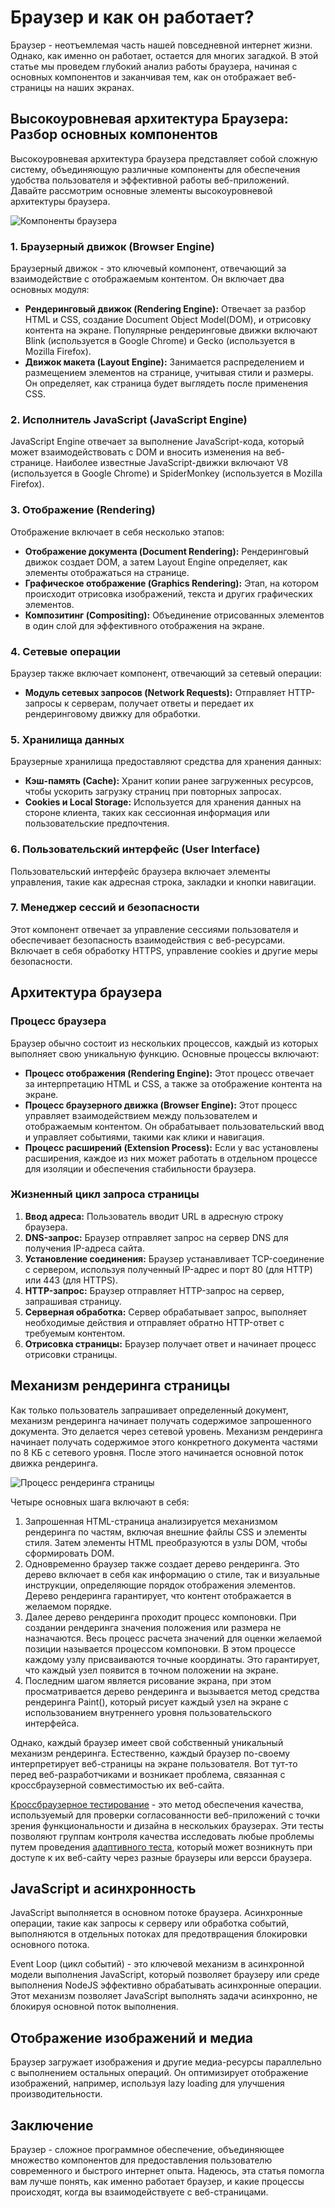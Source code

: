 # Браузер и как он работает?

Браузер - неотъемлемая часть нашей повседневной интернет жизни. Однако, как именно он работает, остается для многих загадкой. В этой статье мы проведем глубокий анализ работы браузера, начиная с основных компонентов и заканчивая тем, как он отображает веб-страницы на наших экранах.

## Высокоуровневая архитектура Браузера: Разбор основных компонентов

Высокоуровневая архитектура браузера представляет собой сложную систему, объединяющую различные компоненты для обеспечения удобства пользователя и эффективной работы веб-приложений. Давайте рассмотрим основные элементы высокоуровневой архитектуры браузера.

![Компоненты браузера](https://web.dev/static/articles/howbrowserswork/image/browser-components-9cd8ff834cc9c_856.png)

### 1. Браузерный движок (Browser Engine)

Браузерный движок - это ключевый компонент, отвечающий за взаимодействие с отображаемым контентом. Он включает два основных модуля:
- **Рендеринговый движок (Rendering Engine):** Отвечает за разбор HTML и CSS, создание Document Object Model(DOM), и отрисовку контента на экране. Популярные рендеринговые движки включают Blink (используется в Google Chrome) и Gecko (используется в Mozilla Firefox).
- **Движок макета (Layout Engine):** Занимается распределением и размещением элементов на странице, учитывая стили и размеры. Он определяет, как страница будет выглядеть после применения CSS.

### 2. Исполнитель JavaScript (JavaScript Engine)

JavaScript Engine отвечает за выполнение JavaScript-кода, который может взаимодействовать с DOM и вносить изменения на веб-странице. Наиболее известные JavaScript-движки включают V8 (используется в Google Chrome) и SpiderMonkey (используется в Mozilla Firefox).

### 3. Отображение (Rendering)

Отображение включает в себя несколько этапов:
- **Отображение документа (Document Rendering):** Рендеринговый движок создает DOM, а затем Layout Engine определяет, как элементы отображаться на странице.
- **Графическое отображение (Graphics Rendering):** Этап, на котором происходит отрисовка изображений, текста и других графических элементов.
- **Композитинг (Compositing):** Объединение отрисованных элементов в один слой для эффективного отображения на экране.

### 4. Сетевые операции

Браузер также включает компонент, отвечающий за сетевый операции:
- **Модуль сетевых запросов (Network Requests):** Отправляет HTTP-запросы к серверам, получает ответы и передает их рендеринговому движку для обработки.

### 5. Хранилища данных

Браузерные хранилища предоставляют средства для хранения данных:
- **Кэш-память (Cache):** Хранит копии ранее загруженных ресурсов, чтобы ускорить загрузку страниц при повторных запросах.
- **Cookies и Local Storage:** Используется для хранения данных на стороне клиента, таких как сессионная информация или пользовательские предпочтения.

### 6. Пользовательский интерфейс (User Interface)

Пользовательский интерфейс браузера включает элементы управления, такие как адресная строка, закладки и кнопки навигации.

### 7. Менеджер сессий и безопасности

Этот компонент отвечает за управление сессиями пользователя и обеспечивает безопасность взаимодействия с веб-ресурсами. Включает в себя обработку HTTPS, управление cookies и другие меры безопасности.

## Архитектура браузера

### Процесс браузера

Браузер обычно состоит из нескольких процессов, каждый из которых выполняет свою уникальную функцию. Основные процессы включают:
- **Процесс отображения (Rendering Engine):** Этот процесс отвечает за интерпретацию HTML и CSS, а также за отображение контента на экране.
- **Процесс браузерного движка (Browser Engine):** Этот процесс управляет взаимодействием между пользователем и отображаемым контентом. Он обрабатывает пользовательский ввод и управляет событиями, такими как клики и навигация.
- **Процесс расширений (Extension Process):** Если у вас установлены расширения, каждое из них может работать в отдельном процессе для изоляции и обеспечения стабильности браузера.

### Жизненный цикл запроса страницы

1. **Ввод адреса:** Пользователь вводит URL в адресную строку браузера.
2. **DNS-запрос:** Браузер отправляет запрос на сервер DNS для получения IP-адреса сайта.
3. **Установление соединения:** Браузер устанавливает TCP-соединение с сервером, используя полученный IP-адрес и порт 80 (для HTTP) или 443 (для HTTPS).
4. **HTTP-запрос:** Браузер отправляет HTTP-запрос на сервер, запрашивая страницу.
5. **Серверная обработка:** Сервер обрабатывает запрос, выполняет необходимые действия и отправляет обратно HTTP-ответ с требуемым контентом.
6. **Отрисовка страницы:** Браузер получает ответ и начинает процесс отрисовки страницы.

## Механизм рендеринга страницы

Как только пользователь запрашивает определенный документ, механизм рендеринга начинает получать содержимое запрошенного документа. Это делается через сетевой уровень. Механизм рендеринга начинает получать содержимое этого конкретного документа частями по 8 КБ с сетевого уровня. После этого начинается основной поток движка рендеринга.

![Процесс рендеринга страницы](https://browserstack.wpenginepowered.com/wp-content/uploads/2019/11/Screenshot-2019-11-12-at-3.26.19-PM.png)

Четыре основных шага включают в себя:
1. Запрошенная HTML-страница анализируется механизмом рендеринга по частям, включая внешние файлы CSS и элементы стиля. Затем элементы HTML преобразуются в узлы DOM, чтобы сформировать DOM.
2. Одновременно браузер также создает дерево рендеринга. Это дерево включает в себя как информацию о стиле, так и визуальные инструкции, определяющие порядок отображения элементов. Дерево рендеринга гарантирует, что контент отображается в желаемом порядке.
3. Далее дерево рендеринга проходит процесс компоновки. При создании рендеринга значения положения или размера не назначаются. Весь процесс расчета значений для оценки желаемой позиции называется процессом компоновки. В этом процессе каждому узлу присваиваются точные координаты. Это гарантирует, что каждый узел появится в точном положении на экране.
4. Последним шагом является рисование экрана, при этом просматривается дерево рендеринга и вызывается метод средства рендеринга Paint(), который рисует каждый узел на экране с использованием внутреннего уровня пользовательского интерфейса.

Однако, каждый браузер имеет свой собственный уникальный механизм рендеринга. Естественно, каждый браузер по-своему интерпретирует веб-страницы на экране пользователя. Вот тут-то перед веб-разработчиками и возникает проблема, связанная с кроссбраузерной совместимостью их веб-сайта.

[Кроссбраузерное тестирование](https://www.browserstack.com/live) - это метод обеспечения качества, используемый для проверки согласованности веб-приложений с точки зрения функциональности и дизайна в нескольких браузерах. Эти тесты позволяют группам контроля качества исследовать любые проблемы путем проведения [адаптивного теста](https://www.browserstack.com/responsive), который может возникнуть при доступе к их веб-сайту через разные браузеры или версси браузера.

## JavaScript и асинхронность

JavaScript выполняется в основном потоке браузера. Асинхронные операции, такие как запросы к серверу или обработка событий, выполняются в отдельных потоках для предотвращения блокировки основного потока.

Event Loop (цикл событий) - это ключевой механизм в асинхронной модели выполнения JavaScript, который позволяет браузеру или среде выполнения NodeJS эффективно обрабатывать асинхронные операции. Этот механизм позволяет JavaScript выполнять задачи асинхронно, не блокируя основной поток выполнения.

## Отображение изображений и медиа

Браузер загружает изображения и другие медиа-ресурсы параллельно с выполнением остальных операций. Он оптимизирует отображение изображений, например, используя lazy loading для улучшения производительности.

## Заключение

Браузер - сложное программное обеспечение, объединяющее множество компонентов для предоставления пользователю современного и быстрого интернет опыта. Надеюсь, эта статья помогла вам лучше понять, как именно работает браузер, и какие процессы происходят, когда вы взаимодействуете с веб-страницами.
